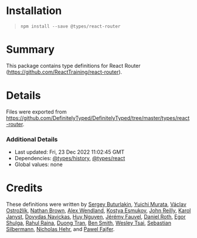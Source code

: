# Installation
> `npm install --save @types/react-router`

# Summary
This package contains type definitions for React Router (https://github.com/ReactTraining/react-router).

# Details
Files were exported from https://github.com/DefinitelyTyped/DefinitelyTyped/tree/master/types/react-router.

### Additional Details
 * Last updated: Fri, 23 Dec 2022 11:02:45 GMT
 * Dependencies: [@types/history](https://npmjs.com/package/@types/history), [@types/react](https://npmjs.com/package/@types/react)
 * Global values: none

# Credits
These definitions were written by [Sergey Buturlakin](https://github.com/sergey-buturlakin), [Yuichi Murata](https://github.com/mrk21), [Václav Ostrožlík](https://github.com/vasek17), [Nathan Brown](https://github.com/ngbrown), [Alex Wendland](https://github.com/awendland), [Kostya Esmukov](https://github.com/KostyaEsmukov), [John Reilly](https://github.com/johnnyreilly), [Karol Janyst](https://github.com/LKay), [Dovydas Navickas](https://github.com/DovydasNavickas), [Huy Nguyen](https://github.com/huy-nguyen), [Jérémy Fauvel](https://github.com/grmiade), [Daniel Roth](https://github.com/DaIgeb), [Egor Shulga](https://github.com/egorshulga), [Rahul Raina](https://github.com/rraina), [Duong Tran](https://github.com/t49tran), [Ben Smith](https://github.com/8enSmith), [Wesley Tsai](https://github.com/wezleytsai), [Sebastian Silbermann](https://github.com/eps1lon), [Nicholas Hehr](https://github.com/HipsterBrown), and [Pawel Fajfer](https://github.com/pawfa).
